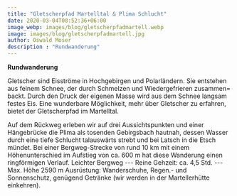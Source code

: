 ```yaml
---
title: "Gletscherpfad Martelltal & Plima Schlucht"
date: 2020-03-04T08:52:36+06:00
image_webp: images/blog/gletscherpfadmartell.webp
image: images/blog/gletscherpfadmartell.jpg
author: Oswald Moser
description : "Rundwanderung"
---
```


**Rundwanderung**

Gletscher sind Eisströme in Hochgebirgen und Polarländern. Sie entstehen aus feinem Schnee, der durch Schmelzen und Wiedergefrieren zusammen= backt. Durch den Druck der eigenen Masse wird aus dem Schnee langsam festes Eis.  Eine wunderbare Möglichkeit, mehr über Gletscher zu erfahren, bietet der Gletscherpfad im Martelltal.

Auf dem Rückweg erleben wir auf drei Aussichtspunkten und einer Hängebrücke die Plima als tosenden Gebirgsbach hautnah, dessen Wasser durch eine tiefe Schlucht talauswärts strebt und bei Latsch in die Etsch mündet.
Bei einer Bergweg-Strecke von rund 10 km mit einem Höhenunterschied im Aufstieg von ca. 600 m hat diese Wanderung einen ringförmigen Verlauf.
Leichter Bergweg ---  Reine Gehzeit: ca. 4,5 Std.  ---  Max. Höhe 2590 m
Ausrüstung: Wanderschuhe, Regen.- und Sonnenschutz, genügend Getränke (wir werden in der Martellerhütte einkehren).
